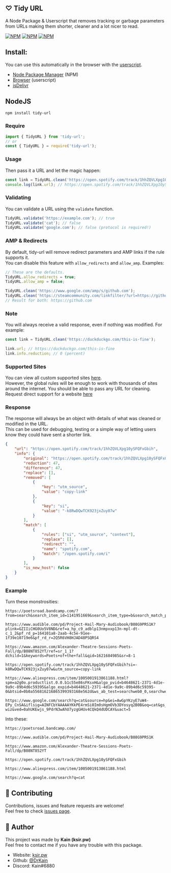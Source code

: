 ## ♡ Tidy URL

A Node Package & Userscript that removes tracking or garbage parameters from URLs making them shorter, cleaner and a lot nicer to read.

[![NPM](https://img.shields.io/npm/v/tidy-url)](https://www.npmjs.com/package/tidy-url)
[![NPM](https://img.shields.io/npm/dt/tidy-url)](https://www.npmjs.com/package/tidy-url)
[![NPM](https://img.shields.io/npm/types/tidy-url)](https://www.npmjs.com/package/tidy-url)

## Install:

You can use this automatically in the browser with the [userscript](https://github.com/DrKain/tidy-url/wiki/Userscript).

-   [Node Package Manager](https://github.com/DrKain/tidy-url/wiki/Node-Package) (NPM)
-   [Browser](https://github.com/DrKain/tidy-url/wiki/Userscript) (userscript)
-   [jsDelivr](https://github.com/DrKain/tidy-url/wiki/jsDelivr)

## NodeJS

```
npm install tidy-url
```

### Require

```js
import { TidyURL } from 'tidy-url';
// or
const { TidyURL } = require('tidy-url');
```

### Usage

Then pass it a URL and let the magic happen:

```js
const link = TidyURL.clean('https://open.spotify.com/track/1hhZQVLXpg10ySFQFxGbih?si=-k8RwDQwTCK923jxZuy07w&utm_source=copy-link');
console.log(link.url); // https://open.spotify.com/track/1hhZQVLXpg10ySFQFxGbih
```

### Validating

You can validate a URL using the `validate` function.

```js
TidyURL.validate('https://example.com'); // true
TidyURL.validate('cat'); // false
TidyURL.validate('google.com'); // false (protocol is required!)
```

### AMP & Redirects

By default, tidy-url will remove redirect parameters and AMP links if the rule supports it.  
You can disable this feature with `allow_redirects` and `allow_amp`. 
Examples:  

```ts
// These are the defaults.
TidyURL.allow_redirects = true;
TidyURL.allow_amp = false;

TidyURL.clean('https://www.google.com/amp/s/github.com');
TidyURL.clean('https://steamcommunity.com/linkfilter/?url=https://github.com');
// Result for both: https://github.com

```

### Note

You will always receive a valid response, even if nothing was modified. For example:

```js
const link = TidyURL.clean('https://duckduckgo.com/this-is-fine');

link.url; // https://duckduckgo.com/this-is-fine
link.info.reduction; // 0 (percent)
```

### Supported Sites

You can view all custom supported sites [here](https://github.com/DrKain/tidy-url/wiki/Supported-Sites).  
However, the global rules will be enough to work with thousands of sites around the internet. You should be able to pass any URL for cleaning.  
Request direct support for a website [here](https://github.com/DrKain/tidy-url/issues/new?assignees=&labels=&template=add-website.md&title=Website%3A+example.com)

### Response

The response will always be an object with details of what was cleaned or modified in the URL.  
This can be used for debugging, testing or a simple way of letting users know they could have sent a shorter link.

```json
{
    "url": "https://open.spotify.com/track/1hhZQVLXpg10ySFQFxGbih",
    "info": {
        "original": "https://open.spotify.com/track/1hhZQVLXpg10ySFQFxGbih?si=-k8RwDQwTCK923jxZuy07w&utm_source=copy-link",
        "reduction": 47,
        "difference": 47,
        "replace": [],
        "removed": [
            {
                "key": "utm_source",
                "value": "copy-link"
            },
            {
                "key": "si",
                "value": "-k8RwDQwTCK923jxZuy07w"
            }
        ],
        "match": [
            {
                "rules": ["si", "utm_source", "context"],
                "replace": [],
                "redirect": "",
                "name": "spotify.com",
                "match": "/open.spotify.com/i"
            }
        ],
        "is_new_host": false
    }
}
```

### Example

Turn these monstrosities:

```
https://poetsroad.bandcamp.com/?from=search&search_item_id=1141951669&search_item_type=b&search_match_part=%3F&search_page_id=1748155363&search_page_no=1&search_rank=1&search_sig=a9a9cbdfc454df7c2999f097dc8a216b

https://www.audible.com/pd/Project-Hail-Mary-Audiobook/B08G9PRS1K?plink=GZIIiCHG0Uo5V8ND&ref=a_hp_c9_adblp13nmpxxp13n-mpl-dt-c_1_2&pf_rd_p=164101a8-2aab-4c5e-91ee-1f39e10719e6&pf_rd_r=2Q5R6VH8HJAD48PSQRS4

https://www.amazon.com/Alexander-Theatre-Sessions-Poets-Fall/dp/B08NT852YT/ref=sr_1_1?dchild=1&keywords=Poets+of+the+fall&qid=1621684985&sr=8-1

https://open.spotify.com/track/1hhZQVLXpg10ySFQFxGbih?si=-k8RwDQwTCK923jxZuy07w&utm_source=copy-link

https://www.aliexpress.com/item/1005001913861188.html?spm=a2g0o.productlist.0.0.b1c55e86sFKsxH&algo_pvid=b4648621-2371-4d1e-9a9c-89b4d6c59395&algo_expid=b4648621-2371-4d1e-9a9c-89b4d6c59395-0&btsid=0b0a556816216865399393168e562d&ws_ab_test=searchweb0_0,searchweb201602_,searchweb201603_

https://www.google.com/search?q=cat&source=hp&ei=AwGpYKzyE7uW4-EPy_CnSA&iflsig=AINFCbYAAAAAYKkPE4rmSi0Im0sHgmOVb3DYosyq2B0B&oq=cat&gs_lcp=Cgdnd3Mtd2l6EAMyBQguEJMCMgIILjICCAAyAggAMgIILjICCAAyAggAMgIILjICCC4yAgguOggIABDqAhCPAToLCC4QxwEQowIQkwI6CAguEMcBEKMCUNgEWIQHYMwIaAFwAHgAgAHIAYgB2ASSAQMyLTOYAQCgAQGqAQdnd3Mtd2l6sAEK&sclient=gws-wiz&ved=0ahUKEwjs_9PdrN3wAhU7yzgGHUv4CQkQ4dUDCAY&uact=5
```

Into these:

```
https://poetsroad.bandcamp.com/

https://www.audible.com/pd/Project-Hail-Mary-Audiobook/B08G9PRS1K

https://www.amazon.com/Alexander-Theatre-Sessions-Poets-Fall/dp/B08NT852YT

https://open.spotify.com/track/1hhZQVLXpg10ySFQFxGbih

https://www.aliexpress.com/item/1005001913861188.html

https://www.google.com/search?q=cat
```

## 🤝 Contributing

Contributions, issues and feature requests are welcome!  
Feel free to check [issues page](https://github.com/DrKain/tidy-url/issues).

## 👤 Author

This project was made by **Kain (ksir.pw)**  
Feel free to contact me if you have any trouble with this package.

-   Website: [ksir.pw](https://ksir.pw)
-   Github: [@DrKain](https://github.com/DrKain)
-   Discord: Kain#6880
